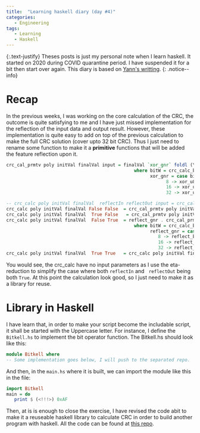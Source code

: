```yaml
---
title:  "Learning haskell diary (day #4)"
categories:
   - Engineering
tags:
   - Learning
   - Haskell
---
```


{:.text-justify}
Theses posts is just my personal note when I learn haskell. It started on 2020 during COVID quarantine period. I have suspended it for a bit then start over again. This diary is based on [Yann's writting](https://yannesposito.com/Scratch/en/blog/Haskell-the-Hard-Way/#navigation).
{: .notice--info}

# Recap

In the previous weeks, I was working on the core calculation of the CRC, the outcome is quite satisfying to me and I have just missed implementation for the reflection of the input data and output result. However, these implementation is quite easy to add on top of the previous calculation to make the full CRC solution (cover upto 32 bit CRC). Thus I just need to rename some function to make it a **primitive** functions that will be added the feature reflection upon it.

```haskell
crc_cal_prmtv poly initVal finalVal input = finalVal `xor_gnr` foldl (\i x -> (i <<<> 8) `xor_gnr` crc_cal_remainder (x `xor_gnr` (i <>>> (bitW - 8) )) poly bitW ) initVal input
                                                where bitW = crc_calc_bit_w poly
                                                      xor_gnr = case bitW of
                                                            8 -> xor_u8
                                                            16 -> xor_u16
                                                            32 -> xor_u32

-- crc_calc poly initVal finalVal  reflectIn reflectOut input = crc_cal_prmtv initVal finalVal
crc_calc poly initVal finalVal False False  = crc_cal_prmtv poly initVal finalVal 
crc_calc poly initVal finalVal  True False   = crc_cal_prmtv poly initVal finalVal . map  reflect_byte 
crc_calc poly initVal finalVal  False True  = reflect_gnr . crc_cal_prmtv poly initVal finalVal
                                                where bitW = crc_calc_bit_w poly
                                                      reflect_gnr = case bitW of
                                                         8 -> reflect_byte
                                                         16 -> reflect_word
                                                         32 -> reflect_dword
crc_calc poly initVal finalVal  True True   = crc_calc poly initVal finalVal False True . map reflect_byte
```

You would see, the crc_calc have no input parameters as I use the eta-reduction to simplify the case where both `reflectIn` and   `reflectOut` being both `True`. At this point the calculation look good, so I just need to make it as a library for reuse.

# Library in Haskell

I have learn that, in order to make your script become the includable script, it shall be started with the Uppercase letter. For instance, I define the `Bitkell.hs` to implement the bit operator function. The Bitkell.hs should look like this:

```haskell
module Bitkell where
-- Some implementation goes below, I will push to the separated repo.
```

And then, in the `main.hs` where it is built, we can import the module like this in the file:

```haskell
import Bitkell
main = do
   print $ (<!!!>) 0xAF
```

Then, at is is enough to close the exercise, I have revised the code abit to make it a reuseable haskell library to calculate CRC in order to build another program with haskell. All the code can be found at [this repo](https://github.com/tranvantruonggit/thingkell).